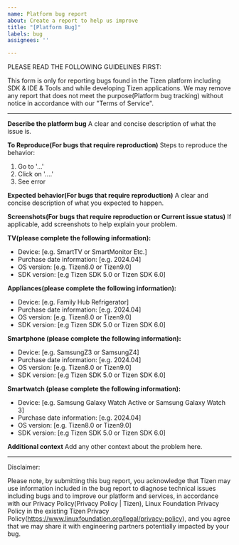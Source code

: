 ```yaml
---
name: Platform bug report
about: Create a report to help us improve
title: "[Platform Bug]"
labels: bug
assignees: ''

---
```


PLEASE READ THE FOLLOWING GUIDELINES FIRST:

This form is only for reporting bugs found in the Tizen platform including SDK & IDE & Tools and while developing Tizen applications. We may remove any report that does not meet the purpose(Platform bug tracking) without notice in accordance with our "Terms of Service".

-------------------------------------------------------------------------------------------

**Describe the platform bug**
A clear and concise description of what the issue is.

**To Reproduce(For bugs that require reproduction)**
Steps to reproduce the behavior:
1. Go to '...'
2. Click on '....'
3. See error

**Expected behavior(For bugs that require reproduction)**
A clear and concise description of what you expected to happen.

**Screenshots(For bugs that require reproduction or Current issue status)**
If applicable, add screenshots to help explain your problem.

**TV(please complete the following information):**
 - Device: [e.g. SmartTV or SmartMonitor Etc.]
 - Purchase date information: [e.g. 2024.04]
 - OS version: [e.g. Tizen8.0 or Tizen9.0]
 - SDK version: [e.g Tizen SDK 5.0 or Tizen SDK 6.0]

**Appliances(please complete the following information):**
 - Device: [e.g. Family Hub Refrigerator]
 - Purchase date information: [e.g. 2024.04]
 - OS version: [e.g. Tizen8.0 or Tizen9.0]
 - SDK version: [e.g Tizen SDK 5.0 or Tizen SDK 6.0]

**Smartphone (please complete the following information):**
 - Device: [e.g. SamsungZ3 or SamsungZ4]
 - Purchase date information: [e.g. 2024.04]
 - OS version: [e.g. Tizen8.0 or Tizen9.0]
 - SDK version: [e.g Tizen SDK 5.0 or Tizen SDK 6.0]

**Smartwatch (please complete the following information):**
 - Device: [e.g. Samsung Galaxy Watch Active or Samsung Galaxy Watch 3]
 - Purchase date information: [e.g. 2024.04]
 - OS version: [e.g. Tizen8.0 or Tizen9.0]
 - SDK version: [e.g Tizen SDK 5.0 or Tizen SDK 6.0]


**Additional context**
Add any other context about the problem here.



-------------------------------------------------------------------------------------------

Disclaimer:

Please note, by submitting this bug report, you acknowledge that Tizen may use information included in the bug report to diagnose technical issues including bugs and to improve our platform and services, in accordance with our Privacy Policy(Privacy Policy | Tizen), Linux Foundation Privacy Policy in the existing Tizen Privacy Policy(https://www.linuxfoundation.org/legal/privacy-policy), and you agree that we may share it with engineering partners potentially impacted by your bug.
